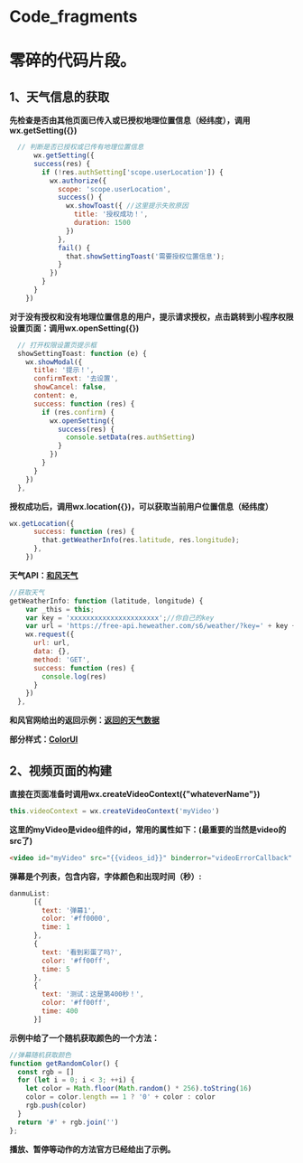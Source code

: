 # Code_fragments
# 零碎的代码片段。
## 1、天气信息的获取
**先检查是否由其他页面已传入或已授权地理位置信息（经纬度），调用wx.getSetting({})**
```js
  // 判断是否已授权或已传有地理位置信息
      wx.getSetting({
      success(res) {
        if (!res.authSetting['scope.userLocation']) {
          wx.authorize({
            scope: 'scope.userLocation',
            success() {
              wx.showToast({ //这里提示失败原因
                title: '授权成功！',
                duration: 1500
              })
            },
            fail() {
              that.showSettingToast('需要授权位置信息');
            }
          })
        }
      }
    })
```
**对于没有授权和没有地理位置信息的用户，提示请求授权，点击跳转到小程序权限设置页面：调用wx.openSetting({})**
```js
  // 打开权限设置页提示框
  showSettingToast: function (e) {
    wx.showModal({
      title: '提示！',
      confirmText: '去设置',
      showCancel: false,
      content: e,
      success: function (res) {
        if (res.confirm) {
          wx.openSetting({
            success(res) {
              console.setData(res.authSetting)
            }
          })
        }
      }
    })
  },
```
**授权成功后，调用wx.location({})，可以获取当前用户位置信息（经纬度）**
```js
wx.getLocation({
      success: function (res) {
        that.getWeatherInfo(res.latitude, res.longitude);
      },
    })
```
**天气API：[和风天气](https://dev.heweather.com/docs/api/weather)**
```js
//获取天气
getWeatherInfo: function (latitude, longitude) {
    var _this = this;
    var key = 'xxxxxxxxxxxxxxxxxxxxxx';//你自己的key
    var url = 'https://free-api.heweather.com/s6/weather/?key=' + key + '&location=' + longitude + ',' + latitude;
    wx.request({
      url: url,
      data: {},
      method: 'GET',
      success: function (res) {
        console.log(res)
      }
    })
  },
```
**和风官网给出的返回示例：[返回的天气数据](https://dev.heweather.com/docs/api/weather#%E6%95%B0%E6%8D%AE%E8%BF%94%E5%9B%9E%E7%A4%BA%E4%BE%8B)**

**部分样式：[ColorUI](https://github.com/weilanwl/ColorUI)**

## 2、视频页面的构建
**直接在页面准备时调用wx.createVideoContext({"whateverName"})**
```js
this.videoContext = wx.createVideoContext('myVideo')
``` 
**这里的myVideo是video组件的id，常用的属性如下：(最重要的当然是video的src了)**
```html
<video id="myVideo" src="{{videos_id}}" binderror="videoErrorCallback" danmu-list="{{danmuList}}" enable-danmu danmu-btn controls></video>
```
**弹幕是个列表，包含内容，字体颜色和出现时间（秒）:**
```js
danmuList:
      [{
        text: '弹幕1',
        color: '#ff0000',
        time: 1
      },
      {
        text: '看到彩蛋了吗?',
        color: '#ff00ff',
        time: 5
      },
      {
        text: '测试：这是第400秒！',
        color: '#ff00ff',
        time: 400
      }]
```
**示例中给了一个随机获取颜色的一个方法：**
```js
//弹幕随机获取颜色
function getRandomColor() {
  const rgb = []
  for (let i = 0; i < 3; ++i) {
    let color = Math.floor(Math.random() * 256).toString(16)
    color = color.length == 1 ? '0' + color : color
    rgb.push(color)
  }
  return '#' + rgb.join('')
};
```
**播放、暂停等动作的方法官方已经给出了示例。**
